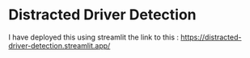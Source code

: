 # Distracted Driver Detection

I have deployed this using streamlit the link to this : https://distracted-driver-detection.streamlit.app/
